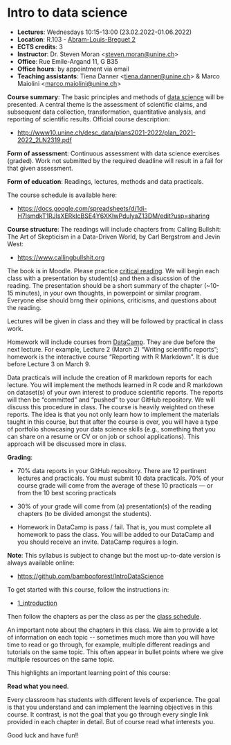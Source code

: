 # Intro to data science

* **Lectures**: Wednesdays 10:15-13:00 (23.02.2022-01.06.2022)
* **Location**: R.103 - [Abram-Louis-Breguet 2](https://goo.gl/maps/ADbAkHFfrKu1VBFU9)
* **ECTS credits**: 3
* **Instructor**: Dr. Steven Moran \<steven.moran@unine.ch\>
* **Office**: Rue Emile-Argand 11, G B35
* **Office hours**: by appointment via email
* **Teaching assistants**: Tiena Danner \<tiena.danner@unine.ch\> & Marco Maiolini \<marco.maiolini@unine.ch\>

**Course summary**: The basic principles and methods of [data science](https://en.wikipedia.org/wiki/Data_science) will be presented. A central theme is the assessment of scientific claims, and subsequent data collection, transformation, quantitative analysis, and reporting of scientific results. Official course description:

* http://www10.unine.ch/desc_data/plans2021-2022/plan_2021-2022_2LN2319.pdf

**Form of assessment**: Continuous assessment with data science exercises (graded). Work not submitted by the required deadline will result in a fail for that given assessment.

**Form of education**: Readings, lectures, methods and data practicals.

The course schedule is available here:

* https://docs.google.com/spreadsheets/d/1di-H7lsmdkT1RJlsXERkIcBSE4Y6XKIwPdulyaZ13DM/edit?usp=sharing

**Course structure**: The readings will include chapters from: Calling Bullshit: The Art of Skepticism in a Data-Driven World, by Carl Bergstrom and Jevin West: 

* https://www.callingbullshit.org

The book is in Moodle. Please practice [critical reading](https://faculty.washington.edu/ebender/critical_reading.pdf). We will begin each class with a presentation by student(s) and then a disucssion of the reading. The presentation should be a short summary of the chapter (~10-15 minutes), in your own thoughts, in powerpoint or similar program. Everyone else should brng their opinions, criticisms, and questions about the reading.

Lectures will be given in class and they will be followed by practical in class work.

Homework will include courses from [DataCamp](https://www.datacamp.com). They are due before the next lecture. For example, Lecture 2 (March 2) “Writing scientific reports”; homework is the interactive course “Reporting with R Markdown”. It is due before Lecture 3 on March 9.

Data practicals will include the creation of R markdown reports for each lecture. You will implement the methods learned in R code and R markdown on dataset(s) of your own interest to produce scientific reports. The reports will then be “committed” and “pushed” to your GitHub repository. We will discuss this procedure in class. The course is heavily weighted on these reports. The idea is that you not only learn how to implement the materials taught in this course, but that after the course is over, you will have a type of portfolio showcasing your data science skills (e.g., something that you can share on a resume or CV or on job or school applications). This approach will be discussed more in class.

**Grading**: 

* 70% data reports in your GitHub repository. There are 12 pertinent lectures and practicals. You must submit 10 data practicals. 70% of your course grade will come from the average of these 10 practicals — or from the 10 best scoring practicals 

* 30% of your grade will come from (a) presentation(s) of the reading chapters (to be divided amongst the students). 

* Homework in DataCamp is pass / fail. That is, you must complete all homework to pass the class. You will be added to our DataCamp and you should receive an invite. DataCamp requires a login.

**Note**: This syllabus is subject to change but the most up-to-date version is always available online:

* https://github.com/bambooforest/IntroDataScience

To get started with this course, follow the instructions in:

* [1_introduction](https://github.com/bambooforest/IntroDataScience/tree/main/1_introduction)

Then follow the chapters as per the class as per the [class schedule](https://docs.google.com/spreadsheets/d/1di-H7lsmdkT1RJlsXERkIcBSE4Y6XKIwPdulyaZ13DM/edit?usp=sharing).

An important note about the chapters in this class. We aim to provide a lot of information on each topic -- sometimes much more than you will have time to read or go through, for example, multiple different readings and tutorials on the same topic. This often appear in bullet points where we give multiple resources on the same topic.

This highlights an important learning point of this course:

**Read what you need**.

Every classroom has students with different levels of experience. The goal is that you understand and can implement the learning objectives in this course. It contrast, is not the goal that you go through every single link provided in each chapter in detail. But of course read what interests you.

Good luck and have fun!!
